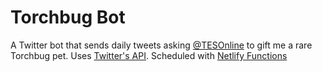 # Torchbug Bot

A Twitter bot that sends daily tweets asking [@TESOnline](https://twitter.com/TESOnline) to gift me a rare Torchbug pet. Uses [Twitter's API](https://developer.twitter.com/en/docs/twitter-api). Scheduled with [Netlify Functions](https://docs.netlify.com/functions/scheduled-functions/) 
